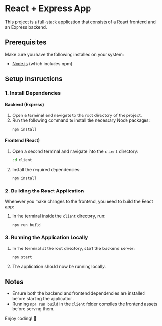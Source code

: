 # React + Express App

This project is a full-stack application that consists of a React frontend and an Express backend.

## Prerequisites
Make sure you have the following installed on your system:
- [Node.js](https://nodejs.org/) (which includes npm)

## Setup Instructions

### 1. Install Dependencies

#### Backend (Express)
1. Open a terminal and navigate to the root directory of the project.
2. Run the following command to install the necessary Node packages:
   ```sh
   npm install
   ```

#### Frontend (React)
1. Open a second terminal and navigate into the `client` directory:
   ```sh
   cd client
   ```
2. Install the required dependencies:
   ```sh
   npm install
   ```

### 2. Building the React Application
Whenever you make changes to the frontend, you need to build the React app:
1. In the terminal inside the `client` directory, run:
   ```sh
   npm run build
   ```

### 3. Running the Application Locally
1. In the terminal at the root directory, start the backend server:
   ```sh
   npm start
   ```
2. The application should now be running locally.

## Notes
- Ensure both the backend and frontend dependencies are installed before starting the application.
- Running `npm run build` in the `client` folder compiles the frontend assets before serving them.

Enjoy coding! 🚀

